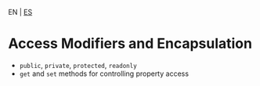 <!-- MULTILANGUAJE MENU START -->
EN | [ES](https://lckpig.gitbook.io/es-practical-dev-handbook/typescript/object-oriented-programming/access-modifiers.md)
<!-- MULTILANGUAJE MENU END -->

# Access Modifiers and Encapsulation

- `public`, `private`, `protected`, `readonly`
- `get` and `set` methods for controlling property access 